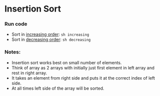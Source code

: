 # Insertion Sort

### Run code

- Sort in [increasing order](./insertion_sort_inc.cpp): `sh increasing`
- Sort in [decreasing order](./insertion_sort_dec.cpp): `sh decreasing`

### Notes:

- Insertion sort works best on small number of elements.
- Think of array as 2 arrays with initially just first element in left array and rest in right array.
- It takes an element from right side and puts it at the correct index of left side.
- At all times left side of the array will be sorted.

